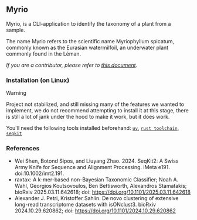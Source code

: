 ## Myrio

Myrio, is a CLI-application to identify the taxonomy of a plant from a sample.

The name Myrio refers to the scientific name Myriophyllum spicatum, commonly known as the Eurasian watermilfoil,
an underwater plant commonly found in the Léman.

_If you are a contributor, please refer to [this document](/CONTRIBUTING.md)._

### Installation (on Linux)

> [!WARNING]
> Project not stabilized, and still missing many of the features we wanted to implement, we do not recommend attempting to install it at this stage, there is still a lot of jank under the hood to make it work, but it does work.

You'll need the following tools installed beforehand: [`uv`](https://github.com/astral-sh/uv?tab=readme-ov-file#installation), [`rust toolchain`](https://rustup.rs/), [`seqkit`](https://bioinf.shenwei.me/seqkit/)

### References
* Wei Shen, Botond Sipos, and Liuyang Zhao. 2024. SeqKit2: A Swiss Army Knife for Sequence and Alignment Processing. iMeta e191. doi:10.1002/imt2.191.
* raxtax: A k-mer-based non-Bayesian Taxonomic Classifier; Noah A. Wahl, Georgios Koutsovoulos, Ben Bettisworth, Alexandros Stamatakis; bioRxiv 2025.03.11.642618; doi: https://doi.org/10.1101/2025.03.11.642618
* Alexander J. Petri, Kristoffer Sahlin. De novo clustering of extensive long-read transcriptome datasets with isONclust3. bioRxiv 2024.10.29.620862; doi: https://doi.org/10.1101/2024.10.29.620862

